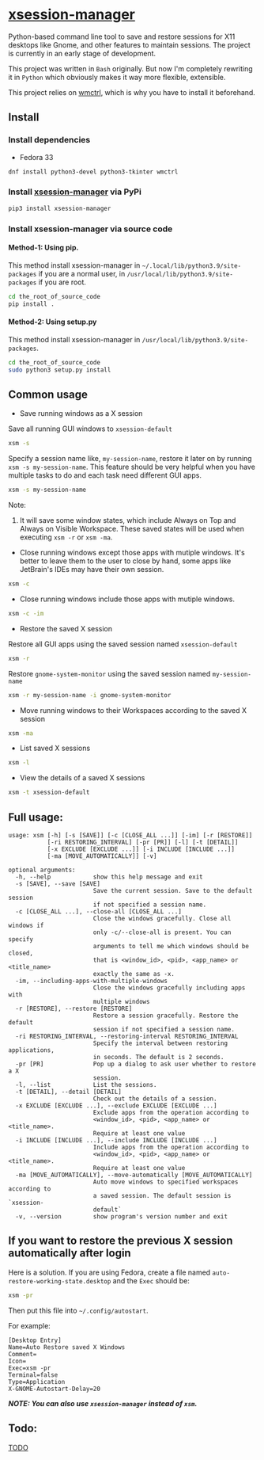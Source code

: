 # [xsession-manager](https://github.com/nlpsuge/xsession-manager)

Python-based command line tool to save and restore sessions for X11 desktops like Gnome, 
and other features to maintain sessions. The project is currently in an early stage of development.

This project was written in ```Bash``` originally. But now I'm completely rewriting it in ```Python```
which obviously makes it way more flexible, extensible.

This project relies on [wmctrl](http://tripie.sweb.cz/utils/wmctrl/), which is why you have to install it beforehand.

## Install
### Install dependencies
+ Fedora 33
```Bash
dnf install python3-devel python3-tkinter wmctrl
```
### Install [xsession-manager](https://pypi.org/project/xsession-manager) via PyPi
```Bash
pip3 install xsession-manager
```
### Install xsession-manager via source code
#### Method-1: Using pip. 
This method install xsession-manager in `~/.local/lib/python3.9/site-packages` if you are a normal user, in `/usr/local/lib/python3.9/site-packages` if you are root.
```Bash
cd the_root_of_source_code
pip install .
```
#### Method-2: Using setup.py
This method install xsession-manager in `/usr/local/lib/python3.9/site-packages`.
```Bash
cd the_root_of_source_code
sudo python3 setup.py install
```

## Common usage
+ Save running windows as a X session

Save all running GUI windows to `xsession-default`
```Bash
xsm -s
```

Specify a session name like, `my-session-name`, restore it later on by running `xsm -s my-session-name`. This feature should be very helpful when you have multiple tasks to do and each task need different GUI apps.
```Bash
xsm -s my-session-name
```

Note: 
1. It will save some window states, which include Always on Top and Always on Visible Workspace. These saved states will be used when executing `xsm -r` or `xsm -ma`.

+ Close running windows except those apps with mutiple windows. It's better to leave them to the user to close by hand, some apps like JetBrain's IDEs may have their own session. 
```Bash
xsm -c
```
+ Close running windows include those apps with mutiple windows.
```Bash
xsm -c -im
```
+ Restore the saved X session

Restore all GUI apps using the saved session named `xsession-default`
```Bash
xsm -r
```
Restore `gnome-system-monitor` using the saved session named `my-session-name`
```Bash
xsm -r my-session-name -i gnome-system-monitor
```
+ Move running windows to their Workspaces according to the saved X session
```Bash
xsm -ma
```
+ List saved X sessions
```Bash
xsm -l
```
+ View the details of a saved X sessions
```Bash
xsm -t xsession-default
```


## Full usage:

```
usage: xsm [-h] [-s [SAVE]] [-c [CLOSE_ALL ...]] [-im] [-r [RESTORE]]
           [-ri RESTORING_INTERVAL] [-pr [PR]] [-l] [-t [DETAIL]]
           [-x EXCLUDE [EXCLUDE ...]] [-i INCLUDE [INCLUDE ...]]
           [-ma [MOVE_AUTOMATICALLY]] [-v]

optional arguments:
  -h, --help            show this help message and exit
  -s [SAVE], --save [SAVE]
                        Save the current session. Save to the default session
                        if not specified a session name.
  -c [CLOSE_ALL ...], --close-all [CLOSE_ALL ...]
                        Close the windows gracefully. Close all windows if
                        only -c/--close-all is present. You can specify
                        arguments to tell me which windows should be closed,
                        that is <window_id>, <pid>, <app_name> or <title_name>
                        exactly the same as -x.
  -im, --including-apps-with-multiple-windows
                        Close the windows gracefully including apps with
                        multiple windows
  -r [RESTORE], --restore [RESTORE]
                        Restore a session gracefully. Restore the default
                        session if not specified a session name.
  -ri RESTORING_INTERVAL, --restoring-interval RESTORING_INTERVAL
                        Specify the interval between restoring applications,
                        in seconds. The default is 2 seconds.
  -pr [PR]              Pop up a dialog to ask user whether to restore a X
                        session.
  -l, --list            List the sessions.
  -t [DETAIL], --detail [DETAIL]
                        Check out the details of a session.
  -x EXCLUDE [EXCLUDE ...], --exclude EXCLUDE [EXCLUDE ...]
                        Exclude apps from the operation according to
                        <window_id>, <pid>, <app_name> or <title_name>.
                        Require at least one value
  -i INCLUDE [INCLUDE ...], --include INCLUDE [INCLUDE ...]
                        Include apps from the operation according to
                        <window_id>, <pid>, <app_name> or <title_name>.
                        Require at least one value
  -ma [MOVE_AUTOMATICALLY], --move-automatically [MOVE_AUTOMATICALLY]
                        Auto move windows to specified workspaces according to
                        a saved session. The default session is `xsession-
                        default`
  -v, --version         show program's version number and exit

```

## If you want to restore the previous X session automatically after login
Here is a solution. If you are using Fedora, create a file named ```auto-restore-working-state.desktop``` and the ```Exec``` should be:
```bash
xsm -pr
```
Then put this file into ```~/.config/autostart```.

For example:
```
[Desktop Entry]
Name=Auto Restore saved X Windows
Comment=
Icon=
Exec=xsm -pr
Terminal=false
Type=Application
X-GNOME-Autostart-Delay=20
```

***NOTE: You can also use ```xsession-manager``` instead of ```xsm```.***

## Todo:
[TODO](https://github.com/nlpsuge/xsession-manager/blob/master/TODO.md)
